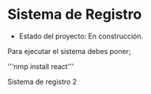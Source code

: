 <h1>Sistema de Registro</h1>

- Estado del proyecto: En construcción.

Para ejecutar el sistema debes poner;

'''nmp install react'''

Sistema de registro 2
